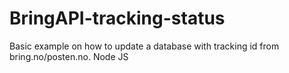 # BringAPI-tracking-status
Basic example on how to update a database with tracking id from bring.no/posten.no. Node JS
